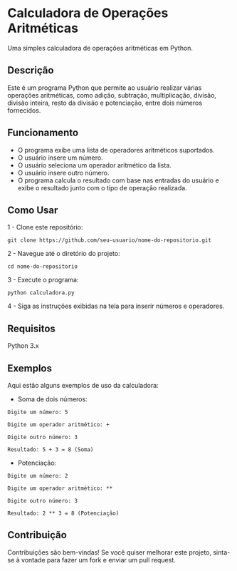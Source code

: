 # Calculadora de Operações Aritméticas
 Uma simples calculadora de operações aritméticas em Python.

## Descrição
Este é um programa Python que permite ao usuário realizar várias operações aritméticas, como adição, subtração, multiplicação, divisão, divisão inteira, resto da divisão e potenciação, entre dois números fornecidos.

## Funcionamento
* O programa exibe uma lista de operadores aritméticos suportados.
* O usuário insere um número.
* O usuário seleciona um operador aritmético da lista.
* O usuário insere outro número.
* O programa calcula o resultado com base nas entradas do usuário e exibe o resultado junto com o tipo de operação realizada.
## Como Usar

1 - Clone este repositório:


`git clone https://github.com/seu-usuario/nome-do-repositorio.git`

2 - Navegue até o diretório do projeto:

`cd nome-do-repositorio`

3 - Execute o programa:

`python calculadora.py`

4 - Siga as instruções exibidas na tela para inserir números e operadores.

## Requisitos
Python 3.x

## Exemplos
Aqui estão alguns exemplos de uso da calculadora:

* Soma de dois números:

`Digite um número: 5`

`Digite um operador aritmético: +`

`Digite outro número: 3`

`Resultado: 5 + 3 = 8 (Soma)`

* Potenciação:

`Digite um número: 2`

`Digite um operador aritmético: **`

`Digite outro número: 3`

`Resultado: 2 ** 3 = 8 (Potenciação)`

## Contribuição
Contribuições são bem-vindas! Se você quiser melhorar este projeto, sinta-se à vontade para fazer um fork e enviar um pull request.
